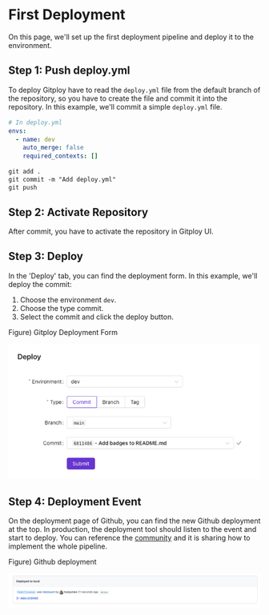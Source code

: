 # First Deployment

On this page, we'll set up the first deployment pipeline and deploy it to the environment.

## Step 1: Push deploy.yml

To deploy Gitploy have to read the `deploy.yml` file from the default branch of the repository, so you have to create the file and commit it into the repository. In this example, we'll commit a simple `deploy.yml` file.

```yaml
# In deploy.yml
envs:
  - name: dev
    auto_merge: false
    required_contexts: []
```

```
git add .
git commit -m "Add deploy.yml"
git push
```

## Step 2: Activate Repository

After commit, you have to activate the repository in Gitploy UI.

## Step 3: Deploy 
In the 'Deploy' tab, you can find the deployment form. In this example, we'll deploy the commit:

1. Choose the environment `dev`.
2. Choose the type commit.
3. Select the commit and click the deploy button.

Figure) Gitploy Deployment Form

![deploy](../images/deploy.png)

## Step 4: Deployment Event
On the deployment page of Github, you can find the new Github deployment at the top. In production, the deployment tool should listen to the event and start to deploy. You can reference the [community](https://github.com/gitploy-io/gitploy/discussions/categories/share-pipeline) and it is sharing how to implement the whole pipeline.

Figure) Github deployment

![Github deployment](../images/github-deployment.png)
